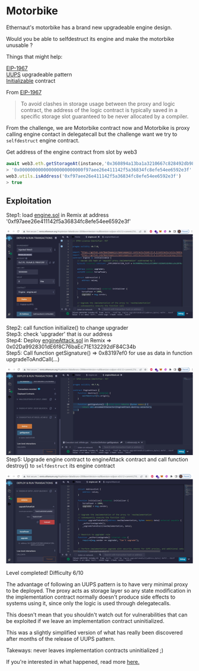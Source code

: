 # Motorbike

Ethernaut's motorbike has a brand new upgradeable engine design.

Would you be able to selfdestruct its engine and make the motorbike unusable ?

Things that might help:

[EIP-1967](https://eips.ethereum.org/EIPS/eip-1967) <br />
[UUPS](https://forum.openzeppelin.com/t/uups-proxies-tutorial-solidity-javascript/7786) upgradeable pattern <br />
[Initializable](https://github.com/OpenZeppelin/openzeppelin-upgrades/blob/master/packages/core/contracts/Initializable.sol) contract

From [EIP-1967](https://eips.ethereum.org/EIPS/eip-1967)
> To avoid clashes in storage usage between the proxy and logic contract, the address of the logic contract is typically saved in a specific storage slot guaranteed to be never allocated by a compiler.

From the challenge, we are Motorbike contract now and Motorbike is proxy calling engine contact in delegatecall but the challenge want we try to `selfdestruct` engine contract.

Get address of the engine contract from slot by web3
```javascript
await web3.eth.getStorageAt(instance,'0x360894a13ba1a3210667c828492db98dca3e2076cc3735a920a3ca505d382bbc');
> '0x000000000000000000000000f97aee26e411142f5a36834fc8efe54ee6592e3f'
web3.utils.isAddress('0xf97aee26e411142f5a36834fc8efe54ee6592e3f')
> true
```

## Exploitation

Step1: load [engine.sol](https://github.com/Thanasornsawan/ethernaut-writeup/blob/main/Motorbike/engine.sol) in Remix at address '0xf97aee26e411142f5a36834fc8efe54ee6592e3f'

![deploy](https://github.com/Thanasornsawan/ethernaut-writeup/blob/main/Motorbike/photo/deploy.JPG)

Step2: call function initialize() to change upgrader <br />
Step3: check 'upgrader' that is our address <br />
Step4: Deploy [engineAttack.sol](https://github.com/Thanasornsawan/ethernaut-writeup/blob/main/Motorbike/engineAttack.sol) in Remix => 0x02Da9928301dE6f8C76baEc71E132292dF84C34b <br />
Step5: Call function getSignature() => 0x83197ef0 for use as data in function upgradeToAndCall(...) 

![sig](https://github.com/Thanasornsawan/ethernaut-writeup/blob/main/Motorbike/photo/sig.JPG)
Step5: Upgrade engine contract to engineAttack contract and call function destroy() to `selfdestruct` its engine contract

![destroy](https://github.com/Thanasornsawan/ethernaut-writeup/blob/main/Motorbike/photo/destroy.JPG)

Level completed!
Difficulty 6/10

The advantage of following an UUPS pattern is to have very minimal proxy to be deployed. The proxy acts as storage layer so any state modification in the implementation contract normally doesn't produce side effects to systems using it, since only the logic is used through delegatecalls.

This doesn't mean that you shouldn't watch out for vulnerabilities that can be exploited if we leave an implementation contract uninitialized.

This was a slightly simplified version of what has really been discovered after months of the release of UUPS pattern.

Takeways: never leaves implementation contracts uninitialized ;)

If you're interested in what happened, read more [here.](https://forum.openzeppelin.com/t/uupsupgradeable-vulnerability-post-mortem/15680)